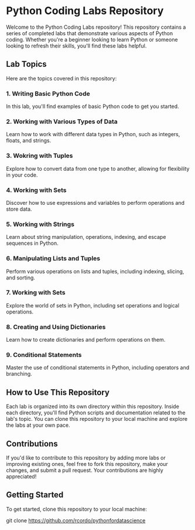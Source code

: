 # Python Coding Labs Repository

Welcome to the Python Coding Labs repository! This repository contains a series of completed labs that demonstrate various aspects of Python coding. Whether you're a beginner looking to learn Python or someone looking to refresh their skills, you'll find these labs helpful.

## Lab Topics

Here are the topics covered in this repository:

### 1. Writing Basic Python Code

In this lab, you'll find examples of basic Python code to get you started.

### 2. Working with Various Types of Data

Learn how to work with different data types in Python, such as integers, floats, and strings.

### 3. Wokring with Tuples

Explore how to convert data from one type to another, allowing for flexibility in your code.

### 4. Working with Sets

Discover how to use expressions and variables to perform operations and store data.

### 5. Working with Strings

Learn about string manipulation, operations, indexing, and escape sequences in Python.

### 6. Manipulating Lists and Tuples

Perform various operations on lists and tuples, including indexing, slicing, and sorting.

### 7. Working with Sets

Explore the world of sets in Python, including set operations and logical operations.

### 8. Creating and Using Dictionaries

Learn how to create dictionaries and perform operations on them.

### 9. Conditional Statements

Master the use of conditional statements in Python, including operators and branching.

## How to Use This Repository

Each lab is organized into its own directory within this repository. Inside each directory, you'll find Python scripts and documentation related to the lab's topic. You can clone this repository to your local machine and explore the labs at your own pace.

## Contributions

If you'd like to contribute to this repository by adding more labs or improving existing ones, feel free to fork this repository, make your changes, and submit a pull request. Your contributions are highly appreciated!

## Getting Started

To get started, clone this repository to your local machine:


git clone https://github.com/rcordo/pythonfordatascience
